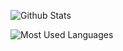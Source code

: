 ![Github Stats](https://github-readme-stats.vercel.app/api?username=Swimts&show_icons=true&theme=dark&count_private=true)

![Most Used Languages](https://github-readme-stats.vercel.app/api/top-langs/?username=Swimts&theme=dark&layout=compact)
<!--
**Swimts/Swimts** is a ✨ _special_ ✨ repository because its `README.md` (this file) appears on your GitHub profile.

Here are some ideas to get you started:

- 🔭 I’m currently working on ...
- 🌱 I’m currently learning ...
- 👯 I’m looking to collaborate on ...
- 🤔 I’m looking for help with ...
- 💬 Ask me about ...
- 📫 How to reach me: ...
- 😄 Pronouns: ...
- ⚡ Fun fact: ...
-->
